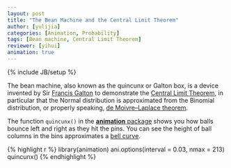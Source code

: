 ```yaml
---
layout: post
title: "The Bean Machine and the Central Limit Theorem"
author: [yulijia]
categories: [Animation, Probability]
tags: [Bean machine, Central Limit Theorem]
reviewer: [yihui]
animation: true
---
```

{% include JB/setup %}

The bean machine, also known as the quincunx or Galton box, is a device invented by Sir [Francis
Galton](http://en.wikipedia.org/wiki/Francis_Galton) to demonstrate the [Central Limit
Theorem](http://en.wikipedia.org/wiki/Central_limit_theorem), in particular that the Normal
distribution is approximated from the Binomial distribution, or properly speaking, [de
Moivre–Laplace theorem](http://en.wikipedia.org/wiki/De_Moivre%E2%80%93Laplace_theorem).

The function `quincunx()` in the [**animation** package](http://yihui.name/animation) shows you how
balls bounce left and right as they hit the pins. You can see the height of ball columns in the
bins approximates a [bell curve](http://en.wikipedia.org/wiki/Normal_distribution).



{% highlight r %}
library(animation)
ani.options(interval = 0.03, nmax = 213)
quincunx()
{% endhighlight %}


<div class="scianimator">
<div id="bean_machine" style="display: inline-block;">
</div>
</div>
<script type="text/javascript">
  (function($) {
    $(document).ready(function() {
      var imgs = Array(213);
      for (i=0; ; i++) {
        if (i == imgs.length) break;
        imgs[i] = "/figures/2013-04-13-bean-machine/bean-machine" + (i + 1) + ".png";
      }
      $("#bean_machine").scianimator({
          "images": imgs,
          "delay": 50,
          "controls": ["first", "previous", "play", "next", "last", "loop", "speed"],
      });
      $("#bean_machine").scianimator("play");
    });
  })(jQuery);
</script>

